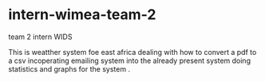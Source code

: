 # intern-wimea-team-2
team 2 intern WIDS

This is weatther system foe east africa 
dealing with how to convert a pdf to a csv
incoperating emailing system into the already present system
doing statistics and graphs for the system .

